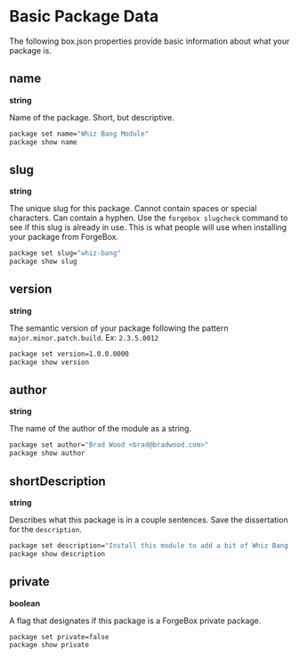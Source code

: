 # Basic Package Data

The following box.json properties provide basic information about what your package is.

## name

**string**

Name of the package. Short, but descriptive.

```bash
package set name="Whiz Bang Module"
package show name
```

## slug

**string**

The unique slug for this package.  Cannot contain spaces or special characters.  Can contain a hyphen.  Use the `forgebox slugcheck` command to see if this slug is already in use.  This is what people will use when installing your package from ForgeBox.

```bash
package set slug="whiz-bang"
package show slug
```

## version

**string**

The semantic version of your package following the pattern `major.minor.patch.build`.  Ex: `2.3.5.0012`

```bash
package set version=1.0.0.0000
package show version
```

## author

**string**

The name of the author of the module as a string.

```bash
package set author="Brad Wood <brad@bradwood.com>"
package show author
```

## shortDescription

**string**

Describes what this package is in a couple sentences.  Save the dissertation for the `description`.

```bash
package set description="Install this module to add a bit of Whiz Bang to your app."
package show description
```

## private

**boolean**

A flag that designates if this package is a ForgeBox private package.

```bash
package set private=false
package show private
```



